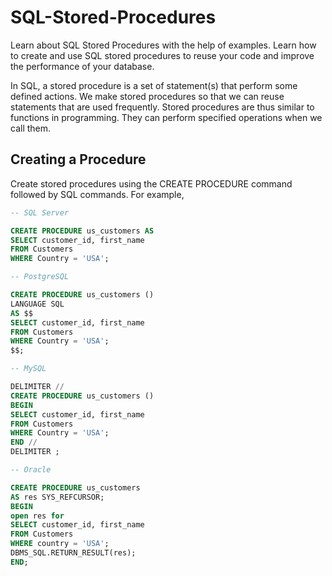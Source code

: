 # SQL-Stored-Procedures
Learn about SQL Stored Procedures with the help of examples. Learn how to create and use SQL stored procedures to reuse your code and improve the performance of your database.

In SQL, a stored procedure is a set of statement(s) that perform some defined actions. We make stored procedures so that we can reuse statements that are used frequently.
Stored procedures are thus similar to functions in programming. They can perform specified operations when we call them.

## Creating a Procedure

Create stored procedures using the CREATE PROCEDURE command followed by SQL commands. For example,
```sql
-- SQL Server

CREATE PROCEDURE us_customers AS
SELECT customer_id, first_name
FROM Customers
WHERE Country = 'USA';

```
```sql
-- PostgreSQL

CREATE PROCEDURE us_customers ()
LANGUAGE SQL
AS $$
SELECT customer_id, first_name
FROM Customers
WHERE Country = 'USA';
$$;
```
```sql
-- MySQL

DELIMITER //
CREATE PROCEDURE us_customers ()
BEGIN
SELECT customer_id, first_name
FROM Customers
WHERE Country = 'USA';
END //
DELIMITER ;
```
```sql
-- Oracle

CREATE PROCEDURE us_customers
AS res SYS_REFCURSOR;  
BEGIN
open res for
SELECT customer_id, first_name
FROM Customers
WHERE country = 'USA';
DBMS_SQL.RETURN_RESULT(res);
END;
```
